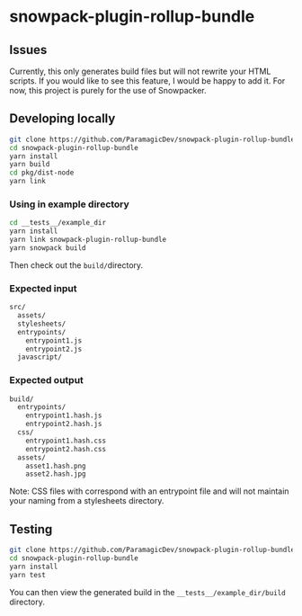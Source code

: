 # snowpack-plugin-rollup-bundle

## Issues

Currently, this only generates build files but will not rewrite your
HTML scripts. If you would like to see this feature, I would be happy to
add it. For now, this project is purely for the use of Snowpacker.

## Developing locally

```bash
git clone https://github.com/ParamagicDev/snowpack-plugin-rollup-bundle/tree/development/
cd snowpack-plugin-rollup-bundle
yarn install
yarn build
cd pkg/dist-node
yarn link
```

### Using in example directory

```bash
cd __tests__/example_dir
yarn install
yarn link snowpack-plugin-rollup-bundle
yarn snowpack build
```

Then check out the `build/`directory.

### Expected input

```bash
src/
  assets/
  stylesheets/
  entrypoints/
    entrypoint1.js
    entrypoint2.js
  javascript/
```

### Expected output

```bash
build/
  entrypoints/
    entrypoint1.hash.js
    entrypoint2.hash.js
  css/
    entrypoint1.hash.css
    entrypoint2.hash.css
  assets/
    asset1.hash.png
    asset2.hash.jpg
```

Note: CSS files with correspond with an entrypoint file and will not maintain your naming from a stylesheets directory.
## Testing

```bash
git clone https://github.com/ParamagicDev/snowpack-plugin-rollup-bundle/tree/development/
cd snowpack-plugin-rollup-bundle
yarn install
yarn test
```

You can then view the generated build in the `__tests__/example_dir/build` directory.
